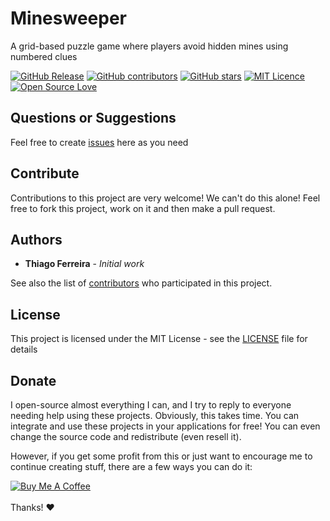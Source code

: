 # Minesweeper

A grid-based puzzle game where players avoid hidden mines using numbered clues

[![GitHub Release](https://img.shields.io/github/release/thiagodnf/minesweeper.svg)](https://github.com/thiagodnf/minesweeper/releases/latest)
[![GitHub contributors](https://img.shields.io/github/contributors/thiagodnf/minesweeper.svg)](https://github.com/thiagodnf/minesweeper/graphs/contributors)
[![GitHub stars](https://img.shields.io/github/stars/thiagodnf/minesweeper.svg)](https://github.com/thiagodnf/minesweeper)
[![MIT Licence](https://badges.frapsoft.com/os/mit/mit.svg?v=103)](https://opensource.org/licenses/mit-license.php)
[![Open Source Love](https://badges.frapsoft.com/os/v1/open-source.svg?v=103)](https://github.com/ellerbrock/open-source-badges/)

## Questions or Suggestions

Feel free to create <a href="https://github.com/thiagodnf/minesweeper/issues">issues</a> here as you need

## Contribute

Contributions to this project are very welcome! We can't do this alone! Feel free to fork this project, work on it and then make a pull request.

## Authors

* **Thiago Ferreira** - *Initial work*

See also the list of [contributors](https://github.com/thiagodnf/minesweeper/graphs/contributors) who participated in this project.

## License

This project is licensed under the MIT License - see the [LICENSE](LICENSE) file for details

## Donate

I open-source almost everything I can, and I try to reply to everyone needing help using these projects. Obviously, this takes time. You can integrate and use these projects in your applications for free! You can even change the source code and redistribute (even resell it).

However, if you get some profit from this or just want to encourage me to continue creating stuff, there are a few ways you can do it:

<a href="https://www.buymeacoffee.com/thiagodnf" target="_blank">
  <img src="https://www.buymeacoffee.com/assets/img/guidelines/download-assets-sm-2.svg" alt="Buy Me A Coffee">
</a>
<br/>
<br/>
Thanks! ❤️
